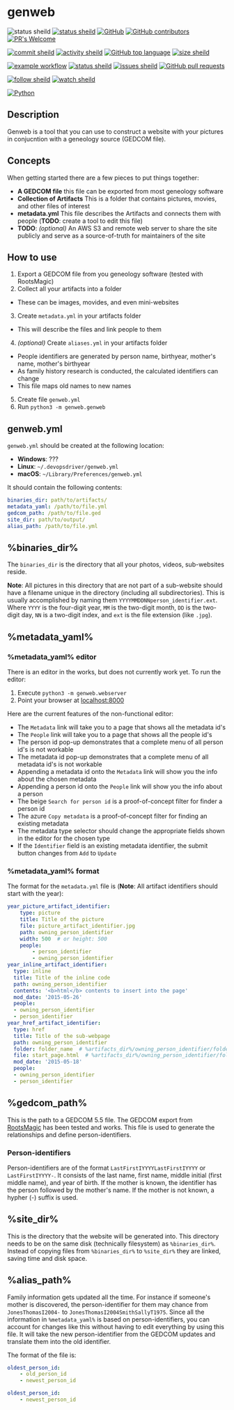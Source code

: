 # genweb

![status sheild](https://img.shields.io/static/v1?label=status&message=starting...&color=blue&style=plastic)
[![status sheild](https://img.shields.io/static/v1?label=released&message=none&color=active&style=plastic)](https://pypi.org/project/devopsdriver/0.1.45/)
[![GitHub](https://img.shields.io/github/license/marcpage/genweb?style=plastic)](https://github.com/marcpage/genweb?tab=Unlicense-1-ov-file#readme)
[![GitHub contributors](https://img.shields.io/github/contributors/marcpage/genweb?style=flat)](https://github.com/marcpage/genweb/graphs/contributors)
[![PR's Welcome](https://img.shields.io/badge/PRs-welcome-brightgreen.svg?style=flat)](http://makeapullrequest.com)

[![commit sheild](https://img.shields.io/github/last-commit/marcpage/genweb?style=plastic)](https://github.com/marcpage/genweb/commits)
[![activity sheild](https://img.shields.io/github/commit-activity/m/marcpage/genweb?style=plastic)](https://github.com/marcpage/genweb/commits)
[![GitHub top language](https://img.shields.io/github/languages/top/marcpage/genweb?style=plastic)](https://github.com/marcpage/genweb)
[![size sheild](https://img.shields.io/github/languages/code-size/marcpage/genweb?style=plastic)](https://github.com/marcpage/genweb)

[![example workflow](https://github.com/marcpage/genweb/actions/workflows/CI.yml/badge.svg)](https://github.com/marcpage/genweb/actions/workflows/CI.yml)
[![status sheild](https://img.shields.io/static/v1?label=test+coverage&message=73%&color=active&style=plastic)](https://github.com/marcpage/genweb/blob/main/Makefile#L4)
[![issues sheild](https://img.shields.io/github/issues-raw/marcpage/genweb?style=plastic)](https://github.com/marcpage/genweb/issues)
[![GitHub pull requests](https://img.shields.io/github/issues-pr/marcpage/genweb?style=flat)](https://github.com/marcpage/genweb/pulls)

[![follow sheild](https://img.shields.io/github/followers/marcpage?label=Follow&style=social)](https://github.com/marcpage?tab=followers)
[![watch sheild](https://img.shields.io/github/watchers/marcpage/genweb?label=Watch&style=social)](https://github.com/marcpage/genweb/watchers)

[![Python](https://img.shields.io/static/v1?label=&message=Pure%20Python&color=ffde57&style=plastic&logo=python)](https://python.org/)


## Description

Genweb is a tool that you can use to construct a website with your pictures in conjucntion with a geneology source (GEDCOM file).

## Concepts

When getting started there are a few pieces to put things together:
- **A GEDCOM file** this file can be exported from most geneology software
- **Collection of Artifacts** This is a folder that contains pictures, movies, and other files of interest
- **metadata.yml** This file describes the Artifacts and connects them with people (**TODO**: create a tool to edit this file)
- **TODO**: *(optional)* An AWS S3 and remote web server to share the site publicly and serve as a source-of-truth for maintainers of the site


## How to use

1. Export a GEDCOM file from you geneology software (tested with RootsMagic)
2. Collect all your artifacts into a folder
  - These can be images, movides, and even mini-websites
3. Create `metadata.yml` in your artifacts folder
  - This will describe the files and link people to them
4. *(optional)* Create `aliases.yml` in your artifacts folder
  - People identifiers are generated by person name, birthyear, mother's name, mother's birthyear
  - As family history research is conducted, the calculated identifiers can change
  - This file maps old names to new names
5. Create file `genweb.yml`
6. Run `python3 -m genweb.genweb`

## genweb.yml

`genweb.yml` should be created at the following location:

- **Windows**: ???
- **Linux**: `~/.devopsdriver/genweb.yml`
- **macOS**: `~/Library/Preferences/genweb.yml`

It should contain the following contents:

```yaml
binaries_dir: path/to/artifacts/
metadata_yaml: /path/to/file.yml
gedcom_path: /path/to/file.ged
site_dir: path/to/output/
alias_path: /path/to/file.yml
```

## %binaries_dir%

The `binaries_dir` is the directory that all your photos, videos, sub-websites reside.

**Note**: All pictures in this directory that are not part of a sub-website should have a filename unique in the directory (including all subdirectories). 
This is usually accomplished by naming them `YYYYMMDDNNperson_identifier.ext`.
Where `YYYY` is the four-digit year, `MM` is the two-digit month, `DD` is the two-digit day, `NN` is a two-digit index, and `ext` is the file extension (like `.jpg`).


## %metadata_yaml%

### %metadata_yaml% editor

There is an editor in the works, but does not currently work yet.
To run the editor:

1. Execute `python3 -m genweb.webserver`
2. Point your browser at [localhost:8000](http://localhost:8000)

Here are the current features of the non-functional editor:

- The `Metadata` link will take you to a page that shows all the metadata id's
- The `People` link will take you to a page that shows all the people id's
- The person id pop-up demonstrates that a complete menu of all person id's is not workable
- The metadata id pop-up demonstrates that a complete menu of all metadata id's is not workable
- Appending a metadata id onto the `Metadata` link will show you the info about the chosen metadata
- Appending a person id onto the `People` link will show you the info about a person
- The beige `Search for person id` is a proof-of-concept filter for finder a person id
- The azure `Copy metadata` is a proof-of-concept filter for finding an existing metadata
- The metadata type selector should change the appropriate fields shown in the editor for the chosen type
- If the `Identifier` field is an existing metadata identifier, the submit button changes from `Add` to `Update`


### %metadata_yaml% format
The format for the `metadata.yml` file is (**Note**: All artifact identifiers should start with the year):

```yaml
year_picture_artifact_identifier:
    type: picture
    title: Title of the picture
    file: picture_artifact_identifier.jpg
    path: owning_person_identifier
    width: 500  # or height: 500
    people:
        - person_identifier
        - owning_person_identifier
year_inline_artifact_identifier:
  type: inline
  title: Title of the inline code
  path: owning_person_identifier
  contents: '<b>html</b> contents to insert into the page'
  mod_date: '2015-05-26'
  people:
  - owning_person_identifier
  - person_identifier
year_href_artifact_identifier:
  type: href
  title: Title of the sub-webpage
  path: owning_person_identifier
  folder: folder_name  # %artifacts_dir%/owning_person_identifier/folder_name
  file: start_page.html  # %artifacts_dir%/owning_person_identifier/folder_name/start_page.html
  mod_date: '2015-05-18'
  people:
  - owning_person_identifier
  - person_identifier
```


## %gedcom_path%

This is the path to a GEDCOM 5.5 file. 
The GEDCOM export from [RootsMagic](https://www.rootsmagic.com) has been tested and works.
This file is used to generate the relationships and define person-identifiers.

### Person-identifiers

Person-identifiers are of the format `LastFirstIYYYYLastFirstIYYYY` or `LastFirstIYYYY-`.
It consists of the last name, first name, middle initial (first middle name), and year of birth.
If the mother is known, the identifier has the person followed by the mother's name.
If the mother is not known, a hypher (-) suffix is used.

## %site_dir%

This is the directory that the website will be generated into.
This directory needs to be on the same disk (technically filesystem) as `%binaries_dir%`.
Instead of copying files from `%binaries_dir%` to `%site_dir%` they are linked, saving time and disk space.

## %alias_path%

Family information gets updated all the time.
For instance if someone's mother is discovered, the person-identifier for them may chance from `JonesThomasI2004-` to `JonesThomasI2004SmithSallyT1975`.
Since all the information in `%metadata_yaml%` is based on person-identifiers, you can account for changes like this without having to edit everything by using this file.
It will take the new person-identifier from the GEDCOM updates and translate them into the old identifier.

The format of the file is:
```yaml
oldest_person_id:
    - old_person_id
    - newest_person_id

oldest_person_id:
    - newest_person_id
```
